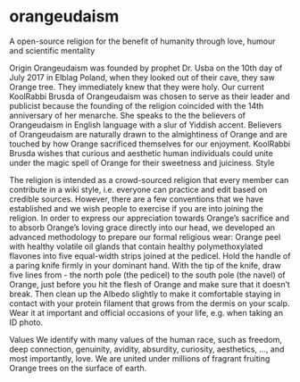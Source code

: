 # orangeudaism
A open-source religion for the benefit of humanity through love, humour and scientific mentality

Origin
Orangeudaism was founded by prophet Dr. Usba on the 10th day of July 2017 in Elblag Poland, when they looked out of their cave, they saw Orange tree.  They immediately knew that they were holy. 
Our current KoolRabbi Brusda of Orangeudaism was chosen to serve as their leader and publicist because the founding of the religion coincided with the 14th anniversary of her menarche. She speaks to the the believers of Orangeudaism in English language with a slur of Yiddish accent. 
Believers of Orangeudaism are naturally drawn to the almightiness of  Orange and are touched by how Orange sacrificed themselves for our enjoyment. KoolRabbi Brusda wishes that curious and aesthetic human individuals could unite under the magic spell of Orange for their sweetness and juiciness.
Style

The religion is intended as a crowd-sourced religion that every member can contribute in a wiki style, i.e. everyone can practice and edit based on credible sources. However, there are a few conventions that we have established and we wish people to exercise if you are into joining the religion.
In order to express our appreciation towards Orange’s sacrifice and to absorb Orange’s loving grace directly into our head, we developed an advanced methodology to prepare our formal religious wear: Orange peel with healthy volatile oil glands that contain healthy polymethoxylated flavones into five equal-width strips joined at the pedicel. 
Hold the handle of a paring knife firmly in your dominant hand. 
With the tip of the knife, draw five lines from - the north pole (the pedicel) to the south pole (the navel) of Orange, just before you hit the flesh of Orange and make sure that it doesn’t break. 
Then clean up the Albedo slightly to make it comfortable staying in contact with your protein filament that grows from the dermis on your scalp. 
Wear it at important and official occasions of your life, e.g. when taking an ID photo. 


Values
We identify with many values of the human race, such as freedom, deep connection, genuinity, avidity, absurdity, curiosity, aesthetics, ..., and most importantly, love. We are united under millions of fragrant fruiting Orange trees on the surface of earth. 
